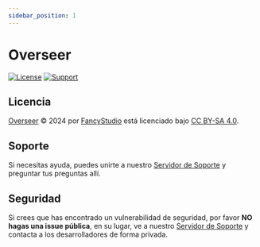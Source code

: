 ```yaml
---
sidebar_position: 1
---
```


# Overseer

[![License][CCBYSALicenseBadgeURL]][CCBYSALicenseURL]
[![Support][SupportServerBadgeURL]][SupportServerURL]

## Licencia

[Overseer][OverseerRepositoryURL] © 2024 por [FancyStudio][FancyStudioGitHubURL] está licenciado bajo [CC BY-SA 4.0][CCBYSALicenseURL].

## Soporte

Si necesitas ayuda, puedes unirte a nuestro [Servidor de Soporte][SupportServerURL] y preguntar tus preguntas allí.

## Seguridad

Si crees que has encontrado un vulnerabilidad de seguridad, por favor **NO hagas una issue pública**, en su lugar, ve a nuestro [Servidor de Soporte][SupportServerURL] y contacta a los desarrolladores de forma privada.

[CCBYSALicenseBadgeURL]: https://img.shields.io/badge/CC%20BY--SA%204.0-_?style=for-the-badge&colorA=18181B&colorB=4cb699&label=License&logo=creative-commons&logoColor=white
[CCBYSALicenseURL]: https://creativecommons.org/licenses/by-sa/4.0/
[FancyStudioGitHubURL]: https://github.com/FancyStudioTeam
[OverseerRepositoryURL]: https://github.com/FancyStudioTeam/Overseer
[SupportServerBadgeURL]: https://img.shields.io/badge/Support-Support?style=for-the-badge&colorA=18181B&colorB=4cb699&label=Discord&logo=discord&logoColor=white
[SupportServerURL]: https://discord.gg/yWjeDA6ewJ
